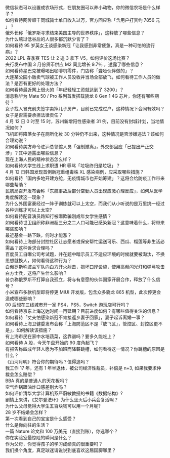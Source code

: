 微信状态可以设置成农场形式，在朋友圈可以养小动物，你的微信农场是什么样子？  
如何看待网传顺丰同城骑士单日收入过万，官方回应称「含用户打赏约 7856 元 」？  
俄外长称「俄罗斯寻求结束美国主导的世界秩序」，这释放了哪些信息？  
为什么熬过低谷后的人很多都沉默少言了？  
如何看待 95 岁英女王谈感染新冠「让我感到非常疲惫，真是一种可怕的流行病」？  
2022 LPL 春季赛 TES 让 2 追 3 拿下 V5，如何评价这场比赛？  
央行发布中国 3 月份货币供应 M2 同比增长 9.7％ ，透露了哪些信息？  
如何看待星巴克被曝喝出咖啡机零件，门店称「聋哑伙伴做的」？  
大连某公园小贩卖气球被工作人员没收并当场全部放飞，如何看待工作人员的做法？是否有更好的处理方法？  
如何看待最近网上很火的「年纪轻轻工资就达到了 3200」？  
消息称华为 Mate 50 / Pro 系列首发搭载骁龙 8 Gen 1 4G 芯片，你还有哪些期待？  
女子找人冒充前夫签字卖掉儿子房产，目前已完成过户，这种情况下合同有效吗？女子是否需要承担法律责任？  
4 月 12 日 0 时至 15 时，苏州新增阳性感染者 31 例，目前没有封城计划，当地情况如何？  
飞机即将降落女子在厕所化妆 30 分钟仍不出来，这种情况是否涉嫌违法？该如何合理劝说？  
如何看待美方命令驻沪总领馆人员「强制撤离」，外交部回应「已提出严正交涉」？其中透露出哪些信息？  
现在上海人民的精神状态怎么样？  
如何看待大学生线上求职遭 HR 辱骂「垃圾终归是垃圾」？  
4 月 12 日韩国发现首例新冠重组毒株 XL 感染病例，应采取哪些措施？  
如何看待「国内多地开建方舱，无疫情城市也开始筹建」？这将会给防疫工作带来哪些帮助？  
民航局召开发布会称「东航事故后部分空勤人员出现应激心理反应」，如何从医学角度解读这一现象？  
为什么外国富豪经过一阵子训练就可以上太空，而我们从小听说的是万里挑一经过各种训练才可以上太空?  
如何看待配音演员路知行被曝欺骗刚成年女学生感情？  
如何看待世卫组织称非洲超三分之二人口可能已感染新冠？这意味着什么，将带来哪些影响？  
最近基金一路下跌，何时才能涨？  
如何看待上海部分封控社区让志愿者或保安帮忙运送可乐、西瓜、榴莲等非生活必需品？这种诉求合理吗？  
百度员工自曝公司考试题，并在题中暗示员工不适应环境的时候就要被淘汰，不换思想就换人，如何看待这种行为？  
白俄罗斯称波兰军队向白方开火射击，损坏口岸设施，使用高频闪光灯和弹弓攻击白方士兵，这将产生什么影响？  
普京称俄罗斯不打算自我孤立，将与有意愿的伙伴国家开展合作，释放了什么信号？  
小米宣布多款机型即将停更 MIUI 开发版，包含众多骁龙 865 机型，此次停更会造成哪些影响？  
00 后想在三线城市开一家 PS4，PS5，Switch 游玩店可行吗？  
如何看待京东上海送达时间一再延期？目前进度如何？有哪些值得关注的信息？  
如何看待「丈夫怕感染新冠不肯接返乡妻子回家」，妻子起诉离婚一事？  
如何看待上海卫健委发布会称「上海防范区不是『放飞区』，管控区、封控区更不是」，如何解读该措施？  
有上海市民在家中水培蔬菜，这靠谱吗？要多久能吃上？  
如何看待 A 股，今天午盘开始的 90 度角起飞？  
有报告称四成年轻人愿为不加班而降薪跳槽，如何看待这一情况？你跳槽的原因是什么？  
《山河月明》符合你的期待吗？值得追吗？  
我工作 17 年，还有 1 年半退休，被公司经济性裁员，补偿是 n+3, 如果我要求仲裁会怎么赔偿？  
BBA 真的是普通人的天花板吗？  
空气炸锅跟油炸口感差别大吗？  
如何评价清华大学计算机系严蔚敏教授的书籍《数据结构》?  
剧情上来讲，《艾尔登法环》为什么坐火后小兵会复活啊？  
为什么父母觉得大学生五百块钱可以用一个月呢?  
28 岁不结婚会怎样？  
第一次看到自己的宝宝是什么感受？  
什么是你向往的生活？  
一篇 Nature 论文和 100 万美元（直接到账），你选哪个？  
你在实验室最惊险的瞬间是什么？  
作为父母，你觉得孩子的学习成绩真的很重要吗？  
我们换个角度，真足球迷请说说到底喜欢这届国脚哪里？  
